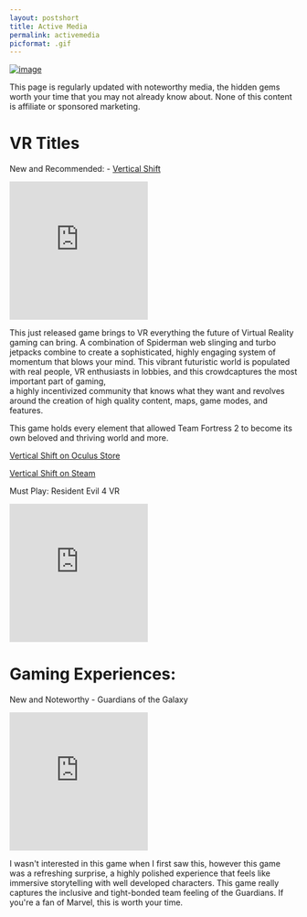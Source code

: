 ```yaml
---
layout: postshort
title: Active Media
permalink: activemedia
picformat: .gif
---
```


 <a href="{{ page.url }}"> ![image](/img/activemedia.gif) </a>

This page is regularly updated with noteworthy media, the hidden gems worth your time that you may not already know about.
None of this content is affiliate or sponsored marketing.

# VR Titles

New and Recommended: - [Vertical Shift](http://verticalshift.net/)

<div style="background-image: url(/img/r11.jpg)">
<iframe width="242" height="242"  
src="https://www.youtube-nocookie.com/embed/VP3kbZms4x8" title="YouTube video player" frameborder="0" allow="accelerometer; autoplay; clipboard-write; encrypted-media; gyroscope; picture-in-picture" allowfullscreen ></iframe>
</div>

This just released game brings to VR everything the future of Virtual Reality gaming can bring. A combination of Spiderman web slinging and turbo jetpacks combine to create a sophisticated, highly
engaging system of momentum that blows your mind. This vibrant futuristic world is populated with real people, VR enthusiasts in lobbies, and this crowdcaptures the most important part of gaming,  
a highly incentivized community that knows what they want and revolves around the creation of high quality content, maps, game modes, and features.

This game holds every element that allowed Team Fortress 2 to become its own beloved and thriving world and more.

[Vertical Shift on Oculus Store](https://www.oculus.com/deeplink/?action=view&path=app/3891396367606340&ref=oculus_desktop)

[Vertical Shift on Steam](https://store.steampowered.com/app/1807480/Vertical_Shift/)

Must Play: Resident Evil 4 VR

<div style="background-image: url(/img/r11.jpg)">
<iframe width="242" height="242"  
src="https://www.youtube-nocookie.com/embed/qTIizcuSdHg" title="YouTube video player" frameborder="0" allow="accelerometer; autoplay; clipboard-write; encrypted-media; gyroscope; picture-in-picture" allowfullscreen ></iframe>
</div>


# Gaming Experiences:

New and Noteworthy - Guardians of the Galaxy

<div style="background-image: url(/img/r11.jpg)">
<iframe width="242" height="242"  
src="https://www.youtube-nocookie.com/embed/VdMiY9MEeMk" title="YouTube video player" frameborder="0" allow="accelerometer; autoplay; clipboard-write; encrypted-media; gyroscope; picture-in-picture" allowfullscreen ></iframe>
</div>

I wasn't interested in this game when I first saw this, however this game was a refreshing surprise, a highly polished experience that feels like immersive storytelling with well developed characters.
This game really captures the inclusive and tight-bonded team feeling of the Guardians. If you're a fan of Marvel, this is worth your time.   
